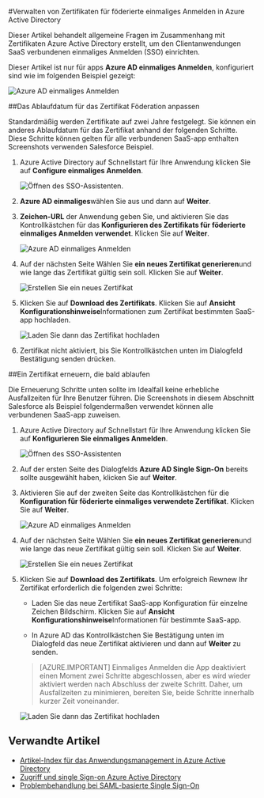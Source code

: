 <properties
    pageTitle="Föderation Zertifikate in Azure AD verwalten | Microsoft Azure"
    description="Erfahren Sie, wie das Ablaufdatum für die Föderation Zertifikate angepasst und Zertifikate erneuern, die bald ablaufen."
    services="active-directory"
    documentationCenter=""
    authors="asmalser-msft"
    manager="femila"
    editor=""/>

<tags
    ms.service="active-directory"
    ms.workload="identity"
    ms.tgt_pltfrm="na"
    ms.devlang="na"
    ms.topic="article"
    ms.date="02/09/2016"
    ms.author="asmalser-msft"/>

#<a name="managing-certificates-for-federated-single-sign-on-in-azure-active-directory"></a>Verwalten von Zertifikaten für föderierte einmaliges Anmelden in Azure Active Directory

Dieser Artikel behandelt allgemeine Fragen im Zusammenhang mit Zertifikaten Azure Active Directory erstellt, um den Clientanwendungen SaaS verbundenen einmaliges Anmelden (SSO) einrichten.

Dieser Artikel ist nur für apps **Azure AD einmaliges Anmelden**, konfiguriert sind wie im folgenden Beispiel gezeigt:

![Azure AD einmaliges Anmelden](./media/active-directory-sso-certs/fed-sso.PNG)

##<a name="how-to-customize-the-expiration-date-for-your-federation-certificate"></a>Das Ablaufdatum für das Zertifikat Föderation anpassen

Standardmäßig werden Zertifikate auf zwei Jahre festgelegt. Sie können ein anderes Ablaufdatum für das Zertifikat anhand der folgenden Schritte. Diese Schritte können gelten für alle verbundenen SaaS-app enthalten Screenshots verwenden Salesforce Beispiel.

1. Azure Active Directory auf Schnellstart für Ihre Anwendung klicken Sie auf **Configure einmaliges Anmelden**.

    ![Öffnen des SSO-Assistenten.](./media/active-directory-sso-certs/config-sso.png)

2. **Azure AD einmaliges**wählen Sie aus und dann auf **Weiter**.

3. **Zeichen-URL** der Anwendung geben Sie, und aktivieren Sie das Kontrollkästchen für das **Konfigurieren des Zertifikats für föderierte einmaliges Anmelden verwendet**. Klicken Sie auf **Weiter**.

    ![Azure AD einmaliges Anmelden](./media/active-directory-sso-certs/new-app-config-sso.PNG)

4. Auf der nächsten Seite Wählen Sie **ein neues Zertifikat generieren**und wie lange das Zertifikat gültig sein soll. Klicken Sie auf **Weiter**.

    ![Erstellen Sie ein neues Zertifikat](./media/active-directory-sso-certs/new-app-config-cert.PNG)

5. Klicken Sie auf **Download des Zertifikats**. Klicken Sie auf **Ansicht Konfigurationshinweise**Informationen zum Zertifikat bestimmten SaaS-app hochladen.

    ![Laden Sie dann das Zertifikat hochladen](./media/active-directory-sso-certs/new-app-config-app.PNG)

6. Zertifikat nicht aktiviert, bis Sie Kontrollkästchen unten im Dialogfeld Bestätigung senden drücken.

##<a name="how-to-renew-a-certificate-that-will-soon-expire"></a>Ein Zertifikat erneuern, die bald ablaufen

Die Erneuerung Schritte unten sollte im Idealfall keine erhebliche Ausfallzeiten für Ihre Benutzer führen. Die Screenshots in diesem Abschnitt Salesforce als Beispiel folgendermaßen verwendet können alle verbundenen SaaS-app zuweisen.

1. Azure Active Directory auf Schnellstart für Ihre Anwendung klicken Sie auf **Konfigurieren Sie einmaliges Anmelden**.

    ![Öffnen des SSO-Assistenten](./media/active-directory-sso-certs/renew-sso-button.PNG)

2. Auf der ersten Seite des Dialogfelds **Azure AD Single Sign-On** bereits sollte ausgewählt haben, klicken Sie auf **Weiter**.

3. Aktivieren Sie auf der zweiten Seite das Kontrollkästchen für die **Konfiguration für föderierte einmaliges verwendete Zertifikat**. Klicken Sie auf **Weiter**.

    ![Azure AD einmaliges Anmelden](./media/active-directory-sso-certs/renew-config-sso.PNG)

4. Auf der nächsten Seite Wählen Sie **ein neues Zertifikat generieren**und wie lange das neue Zertifikat gültig sein soll. Klicken Sie auf **Weiter**.

    ![Erstellen Sie ein neues Zertifikat](./media/active-directory-sso-certs/new-app-config-cert.PNG)

5. Klicken Sie auf **Download des Zertifikats**. Um erfolgreich Rewnew Ihr Zertifikat erforderlich die folgenden zwei Schritte:

    - Laden Sie das neue Zertifikat SaaS-app Konfiguration für einzelne Zeichen Bildschirm. Klicken Sie auf **Ansicht Konfigurationshinweise**Informationen für bestimmte SaaS-app.

    - In Azure AD das Kontrollkästchen Sie Bestätigung unten im Dialogfeld das neue Zertifikat aktivieren und dann auf **Weiter** zu senden.

    > [AZURE.IMPORTANT] Einmaliges Anmelden die App deaktiviert einen Moment zwei Schritte abgeschlossen, aber es wird wieder aktiviert werden nach Abschluss der zweite Schritt. Daher, um Ausfallzeiten zu minimieren, bereiten Sie, beide Schritte innerhalb kurzer Zeit voneinander.

    ![Laden Sie dann das Zertifikat hochladen](./media/active-directory-sso-certs/renew-config-app.PNG)

## <a name="related-articles"></a>Verwandte Artikel

- [Artikel-Index für das Anwendungsmanagement in Azure Active Directory](active-directory-apps-index.md)
- [Zugriff und single Sign-on Azure Active Directory](active-directory-appssoaccess-whatis.md)
- [Problembehandlung bei SAML-basierte Single Sign-On](active-directory-saml-debugging.md)
